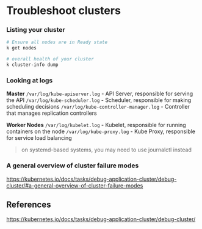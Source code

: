 # Troubleshoot clusters

### Listing your cluster
```sh
# Ensure all nodes are in Ready state
k get nodes

# overall health of your cluster
k cluster-info dump
```

### Looking at logs

**Master**
`/var/log/kube-apiserver.log` - API Server, responsible for serving the API
`/var/log/kube-scheduler.log` - Scheduler, responsible for making scheduling decisions
`/var/log/kube-controller-manager.log` - Controller that manages replication controllers

**Worker Nodes**
`/var/log/kubelet.log` - Kubelet, responsible for running containers on the node
`/var/log/kube-proxy.log` - Kube Proxy, responsible for service load balancing

> on systemd-based systems, you may need to use journalctl instead

### A general overview of cluster failure modes 
https://kubernetes.io/docs/tasks/debug-application-cluster/debug-cluster/#a-general-overview-of-cluster-failure-modes


## References
https://kubernetes.io/docs/tasks/debug-application-cluster/debug-cluster/